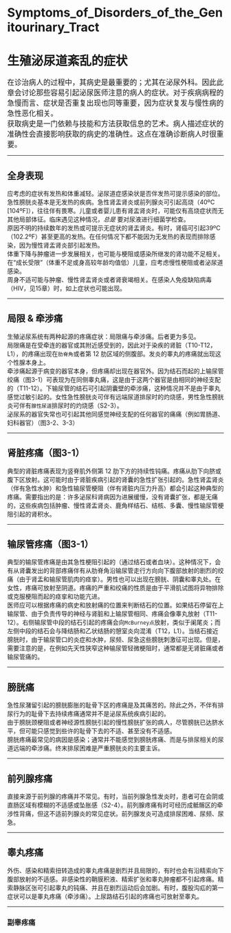 # Symptoms_of_Disorders_of_the_Genitourinary_Tract
# 生殖泌尿道紊乱的症状
<big>在诊治病人的过程中，其病史是最重要的；尤其在泌尿外科。因此此章会讨论那些容易引起泌尿医师注意的病人的症状。对于疾病病程的急慢而言、症状是否重复出现也同等重要，因为症状复发与慢性病的急性恶化相关。  
获取病史是一门依赖与技能和方法获取信息的艺术。病人描述症状的准确性会直接影响获取的病史的准确性。这点在准确诊断病人时很重要。</big>
***
## 全身表现

应考虑的症状有发热和体重减轻。泌尿道症感染状是否伴发热可提示感染的部位。急性膀胱炎基本是无发热的疾病。急性肾盂肾炎或前列腺炎可引起高烧（40ºC [104ºF]），往往伴有畏寒。儿童或者婴儿患有肾盂肾炎时，可能仅有高烧症状而无其他局部体征。临床遇见这种情况，_总是_ 要对尿液进行细菌学检查。    
原因不明的持续数年的发热或可提示无症状的肾盂肾炎。有时，肾癌可引起39ºC （102.2ºF）甚至更高的发热。在任何情况下都不能因为无发热的表现而排除感染，因为慢性肾盂肾炎部引起发热。  
体重下降与肿瘤进一步发展相关，也可能与梗阻或感染所继发的肾功能不足相关。在“成长受限”（体重不足或身高较年龄均值低）儿童，应考虑慢性梗阻或者泌尿道感染。  
周身不适可能与肿瘤、慢性肾盂肾炎或者肾衰竭相关。在感染人免疫缺陷病毒（HIV，见15章）时，如上症状也可能出现。
***
## 局限 & 牵涉痛
生殖泌尿系统有两种起源的疼痛症状：局限痛与牵涉痛。后者更为多见。  
局限痛是在受牵连的器官或其附近感受到的，因此对于染疾的肾脏（T10-T12，L1），的疼痛出现在`肋脊角`或者第 12 肋区域的侧腹部。发炎的睾丸的疼痛就出现这个性腺本身上。  
牵涉痛起源于病变的器官本身，但疼痛却出现在器官外。因为结石而起的上输尿管绞痛（图3-1）可表现为在同侧睾丸痛，这是由于这两个器官是由相同的神经支配的（T11-12）。下输尿管的结石可引起阴囊壁的牵涉痛，这种情况并不是由于睾丸感觉过敏引起的。女性急性膀胱炎可伴有远端尿道排尿时的灼烧感，男性急性膀胱炎可伴有`腺性尿道`排尿时的灼烧感（S2-3）。  
泌尿系的器官失常也可引起其他同感觉神经支配的任何器官的痛痛（例如胃肠道、妇科器官）（图3-2、3-3）  
***
## 肾脏疼痛（图3-1）
典型的肾脏疼痛表现为竖脊肌外侧第 12 肋下方的持续性钝痛。疼痛从肋下向脐或腹下区放射。这可能时由于肾脏疾病引起的肾囊的急性扩张引起的。急性肾盂肾炎（伴有急性水肿）和急性输尿管梗阻（伴有肾脏内压力升高）都会引起这种典型的疼痛。需要指出的是：许多泌尿科肾病因为进展缓慢，没有肾囊扩张，都是无痛的，这些疾病包括肿瘤、慢性肾盂肾炎、鹿角样结石、结核、多囊、慢性输尿管梗阻引起的肾积水。
***
## 输尿管疼痛（图3-1）
典型的输尿管疼痛是由其急性梗阻引起的（通过结石或者血块）。这种情况下，会有从肾囊发出的背部疼痛伴有从肋脊角沿输尿管走行方向向下腹部放射的剧烈的绞痛（由于肾盂和输尿管肌肉的痉挛）。男性也可以出现在膀胱、阴囊和睾丸处。在女性，疼痛可放射至阴道。疼痛的严重和绞痛的性质是由于平滑肌试图将异物排除或克服梗阻而起的痉挛和功能亢进。  
医师应可以根据疼痛的病史和放射痛的位置来判断结石的位置。如果结石停留在上输尿管、由于负责传导的神经与肾脏和上输尿管相同、疼痛会像睾丸放射（T11-12）。右侧输尿管中段的结石引起的疼痛会向`McBurney点`放射，类似于阑尾炎；而左侧中段的结石会与降结肠和乙状结肠的憩室炎向混淆（T12，L1）。当结石接近膀胱时，由于输尿管口的炎症和水肿，尿频、尿急这些膀胱刺激征可出现。但是，需要注意的是，在例如先天性狭窄这种输尿管轻微梗阻时，通常都是无肾脏痛或者输尿管痛的。
***
## 膀胱痛
急性尿潴留引起的膀胱膨胀的耻骨下区的疼痛是及其痛苦的。除此之外，不伴有排尿行为的耻骨下去持续疼痛通常并不是泌尿系统疾病引起的。  
由于膀胱颈梗阻或者神经源性膀胱引起的慢性膀胱扩张的病人，尽管膀胱已达脐水平，但可能只感觉到些许的耻骨下去的不适、甚至没有不适感。  
膀胱疼痛最常见的病因是感染；通常并不能感觉到膀胱疼痛、而是与排尿相关的尿道远端的牵涉痛。终末排尿困难是严重膀胱炎的主要主诉。
***
## 前列腺疼痛
直接来源于前列腺的疼痛并不常见。有时，当前列腺急性发炎时，患者可在会阴或直肠区域有模糊的不适感或坠胀感（S2-4）。前列腺疼痛有时可经历成骶髂区的牵涉性背痛，但这不适前列腺炎的常见症状。前列腺发炎可造成排尿困难、尿频、尿急。
***
## 睾丸疼痛
外伤、感染和精索扭转造成的睾丸疼痛是剧烈并且局限的，有时也会有沿精索向下腹部放射的不适感。非感染性的鞘膜积液、精索扩张和睾丸肿瘤都不引起疼痛。精索静脉区张可引起睾丸的钝痛、并且在剧烈运动后会加剧。有时，腹股沟疝的第一症状可以是睾丸疼痛（牵涉痛）。上尿路结石引起的疼痛也可放射至睾丸。
***
### 副睾疼痛
